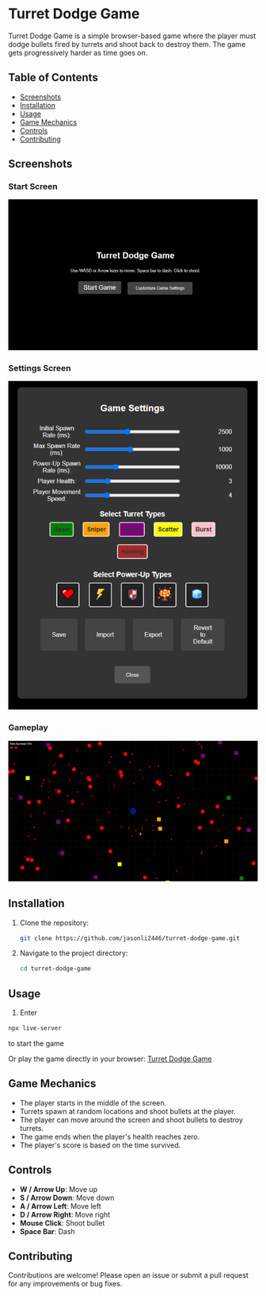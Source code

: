 # Turret Dodge Game

Turret Dodge Game is a simple browser-based game where the player must dodge bullets fired by turrets and shoot back to destroy them. The game gets progressively harder as time goes on.

## Table of Contents

- [Screenshots](#screenshots)
- [Installation](#installation)
- [Usage](#usage)
- [Game Mechanics](#game-mechanics)
- [Controls](#controls)
- [Contributing](#contributing)

## Screenshots

### Start Screen

![Start Screen](assets/images/screenshots/start.png)

### Settings Screen

![Settings Screen](assets/images/screenshots/settings.png)

### Gameplay

![Gameplay](assets/images/screenshots/gameplay.png)

## Installation

1. Clone the repository:
   ```sh
   git clone https://github.com/jasonli2446/turret-dodge-game.git
   ```
2. Navigate to the project directory:
   ```sh
   cd turret-dodge-game
   ```

## Usage

1. Enter

```sh
npx live-server
```

to start the game

Or play the game directly in your browser: [Turret Dodge Game](https://jasonli2446.github.io/turret-dodge-game/)

## Game Mechanics

- The player starts in the middle of the screen.
- Turrets spawn at random locations and shoot bullets at the player.
- The player can move around the screen and shoot bullets to destroy turrets.
- The game ends when the player's health reaches zero.
- The player's score is based on the time survived.

## Controls

- **W / Arrow Up**: Move up
- **S / Arrow Down**: Move down
- **A / Arrow Left**: Move left
- **D / Arrow Right**: Move right
- **Mouse Click**: Shoot bullet
- **Space Bar**: Dash

## Contributing

Contributions are welcome! Please open an issue or submit a pull request for any improvements or bug fixes.
